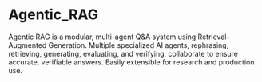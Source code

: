 # Agentic_RAG
Agentic RAG is a modular, multi-agent Q&amp;A system using Retrieval-Augmented Generation. Multiple specialized AI agents, rephrasing, retrieving, generating, evaluating, and verifying, collaborate to ensure accurate, verifiable answers. Easily extensible for research and production use.
